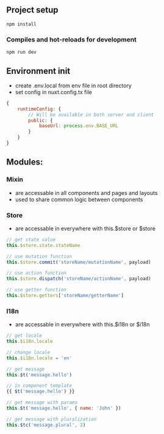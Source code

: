 ## Project setup
```
npm install
```

### Compiles and hot-reloads for development
```
npm run dev
```

## Environment init
- create .env.local from env file in root directory
- set config in nuxt.config.tx file
```js
{
    runtimeConfig: {
        // Will be available in both server and client
        public: {
            baseUrl: process.env.BASE_URL
        }
    }
}
```


## Modules:

### Mixin
- are accessable in all components and pages and layouts
- used to share common logic between components
### Store
- are accessable in everywhere with this.$store or $store
```js
// get state value 
this.$store.state.stateName

// use mutation function
this.$store.commit('storeName/mutationName', payload)

// use action function
this.$store.dispatch('storeName/actionName', payload)

// use getter function
this.$store.getters['storeName/getterName']
```
### I18n
- are accessable in everywhere with this.$i18n or $i18n
```js
// get locale
this.$i18n.locale

// change locale
this.$i18n.locale = 'en'

// get message
this.$t('message.hello')

// in component template
{{ $t('message.hello') }}

// get message with params
this.$t('message.hello', { name: 'John' })

// get message with pluralization
this.$tc('message.plural', 2)
```